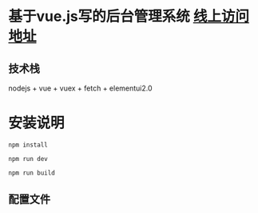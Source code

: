 # 基于vue.js写的后台管理系统 [线上访问地址](http://mgr.3keji.com/)

## 技术栈

nodejs + vue + vuex + fetch + elementui2.0 

# 安装说明

```
npm install

npm run dev

npm run build

```

## 配置文件